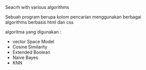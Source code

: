 Seacrh with various algorithms

Sebuah program berupa kolom pencarian menggunakan berbagai algorithms berbasis html dan css

algoritma yang digunakan :
- vector Space Model
- Cosine Similarity
- Extended Boolean
- Naive Bayes
- KNN
